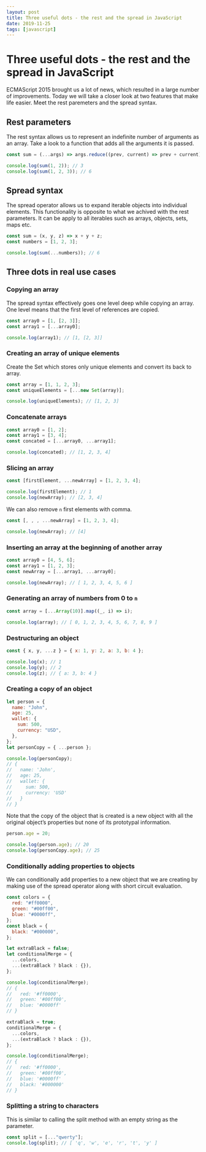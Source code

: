 ```yaml
---
layout: post
title: Three useful dots - the rest and the spread in JavaScript
date: 2019-11-25
tags: [javascript]
---
```


# Three useful dots - the rest and the spread in JavaScript

ECMAScript 2015 brought us a lot of news, which resulted in a large number of improvements. Today we will take a closer look at two features that make life easier. Meet the rest paremeters and the spread syntax.

## Rest parameters

The rest syntax allows us to represent an indefinite number of arguments as an array. Take a look to a function that adds all the arguments it is passed.

```js
const sum = (...args) => args.reduce((prev, current) => prev + current);

console.log(sum(1, 2)); // 3
console.log(sum(1, 2, 3)); // 6
```

## Spread syntax

The spread operator allows us to expand iterable objects into individual elements. This functionality is opposite to what we achived with the rest parameters. It can be apply to all iterables such as arrays, objects, sets, maps etc.

```js
const sum = (x, y, z) => x + y + z;
const numbers = [1, 2, 3];

console.log(sum(...numbers)); // 6
```

## Three dots in real use cases

### Copying an array

The spread syntax effectively goes one level deep while copying an array. One level means that the first level of references are copied.

```js
const array0 = [1, [2, 3]];
const array1 = [...array0];

console.log(array1); // [1, [2, 3]]
```

### Creating an array of unique elements

Create the Set which stores only unique elements and convert its back to array.

```js
const array = [1, 1, 2, 3];
const uniqueElements = [...new Set(array)];

console.log(uniqueElements); // [1, 2, 3]
```

### Concatenate arrays

```js
const array0 = [1, 2];
const array1 = [3, 4];
const concated = [...array0, ...array1];

console.log(concated); // [1, 2, 3, 4]
```

### Slicing an array

```js
const [firstElement, ...newArray] = [1, 2, 3, 4];

console.log(firstElement); // 1
console.log(newArray); // [2, 3, 4]
```

We can also remove `n` first elements with comma.

```js
const [, , , ...newArray] = [1, 2, 3, 4];

console.log(newArray); // [4]
```

### Inserting an array at the beginning of another array

```js
const array0 = [4, 5, 6];
const array1 = [1, 2, 3];
const newArray = [...array1, ...array0];

console.log(newArray); // [ 1, 2, 3, 4, 5, 6 ]
```

### Generating an array of numbers from 0 to `n`

```js
const array = [...Array(10)].map((_, i) => i);

console.log(array); // [ 0, 1, 2, 3, 4, 5, 6, 7, 8, 9 ]
```

### Destructuring an object

```js
const { x, y, ...z } = { x: 1, y: 2, a: 3, b: 4 };

console.log(x); // 1
console.log(y); // 2
console.log(z); // { a: 3, b: 4 }
```

### Creating a copy of an object

```js
let person = {
  name: "John",
  age: 25,
  wallet: {
    sum: 500,
    currency: "USD",
  },
};
let personCopy = { ...person };

console.log(personCopy);
// {
//   name: 'John',
//   age: 25,
//   wallet: {
//     sum: 500,
//     currency: 'USD'
//   }
// }
```

Note that the copy of the object that is created is a new object with all the original object’s properties but none of its prototypal information.

```js
person.age = 20;

console.log(person.age); // 20
console.log(personCopy.age); // 25
```

### Conditionally adding properties to objects

We can conditionally add properties to a new object that we are creating by making use of the spread operator along with short circuit evaluation.

```js
const colors = {
  red: "#ff0000",
  green: "#00ff00",
  blue: "#0000ff",
};
const black = {
  black: "#000000",
};

let extraBlack = false;
let conditionalMerge = {
  ...colors,
  ...(extraBlack ? black : {}),
};

console.log(conditionalMerge);
// {
//   red: '#ff0000',
//   green: '#00ff00',
//   blue: '#0000ff'
// }

extraBlack = true;
conditionalMerge = {
  ...colors,
  ...(extraBlack ? black : {}),
};

console.log(conditionalMerge);
// {
//   red: '#ff0000',
//   green: '#00ff00',
//   blue: '#0000ff'
//   black: '#000000'
// }
```

### Splitting a string to characters

This is similar to calling the split method with an empty string as the parameter.

```js
const split = [..."qwerty"];
console.log(split); // [ 'q', 'w', 'e', 'r', 't', 'y' ]
```
